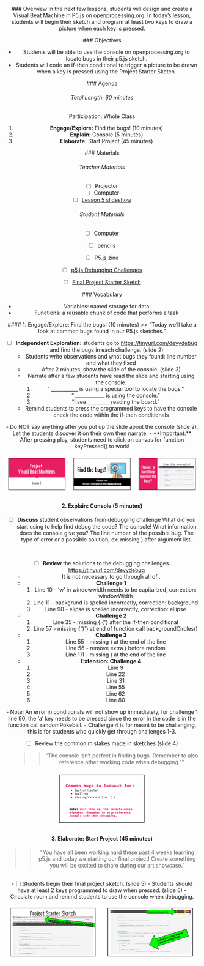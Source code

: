 <header title='Visual Beat Machine Project' subtitle='Lesson 5'/>

<notable>

<iconp src='/icons/activity.png'>### Overview</iconp>
In the next few lessons, students will design and create a Visual Beat Machine in P5.js on openprocessing.org. In today’s lesson, students will begin their sketch and program at least two keys to draw a picture when each key is pressed.


<iconp src='/icons/objectives.png'>### Objectives</iconp>
- Students will be able to use the console on openprocessing.org to locate bugs in their p5.js sketch.
- Students will code an if-then conditional to trigger a picture to be drawn when a key is pressed using the Project Starter Sketch.

<iconp src='/icons/agenda.png'>### Agenda</iconp>
###### Total Length: 60 minutes
Participation: Whole Class
1. **Engage/Explore:** Find the bugs! (10 minutes)
1. **Explain:** Console (5 minutes)
1. **Elaborate:** Start Project (45 minutes)

<note>

<iconp src='/icons/materials.png'>### Materials</iconp>

###### Teacher Materials
- [ ] Projector
- [ ] Computer
- [ ] [Lesson 5 slideshow][slides]

###### Student Materials
- [ ] Computer
- [ ] pencils
- [ ] P5.js zine
- [ ] [p5.js Debugging Challenges][debug]
- [ ] [Final Project Starter Sketch][starter]


<iconp src='/icons/vocab.png'>### Vocabulary</iconp>
- Variables: named storage for data
- Functions: a reusable chunk of code that performs a task

</note>
<pagebreak/>
#### 1. Engage/Explore: Find the bugs! (10 minutes)
>> “Today we’ll take a look at common bugs found in our P5.js sketches.”

- [ ] **Independent Exploration:** students go to https://tinyurl.com/devydebug and find the bugs in each challenge. (slide 2)
  - Students write observations and what bugs they found: line number and what they fixed
  - After 2 minutes, show the slide of the console. (slide 3)
  - Narrate after a few students have read the slide and starting using the console.
    1. “ ___________ is using a special tool to locate the bugs.”
    1. “ ____________ is using the console.”
    1. “I see _________ reading the board.”
  - Remind students to press the programmed keys to have the console check the code within the if-then conditionals

<note type="tip" title="Tip">
- Do NOT say anything after you put up the slide about the console (slide 2). Let the students discover it on their own then narrate.
- **Important:** After pressing play, students need to click on canvas for function keyPressed() to work!
</note>

![engage](./images/engage.png)

#### 2. Explain: Console (5 minutes)
- [ ] **Discuss** student observations from debugging challenge
  <iconp type='question'>What did you start using to help find debug the code?</iconp>
  <iconp type='answer'>The console!</iconp>
  <iconp type='question'>What information does the console give you?</iconp>
  <iconp type='answer'>The line number of the possible bug.</iconp>
  <iconp type='answer'>The type of error or a possible solution, ex: missing ) after  argument list.</iconp>
<br/>

- [ ] **Review** the solutions to the debugging challenges. https://tinyurl.com/devydebug
  - It is not necessary to go through all of .
  - **Challenge 1**
    1. Line 10 - ‘w’ in windowwidth needs to be capitalized, correction: windowWidth
    1. Line 11 - backgrund is spelled incorrectly, correction: background
    1. Line 90 - elipse is spelled incorrectly, correction: ellipse
  - **Challenge 2**
    1. Line 35 - missing {'{'} after the if-then conditional
    1. Line 57 - missing {'}'} at end of function call  backgroundCircles()
  - **Challenge 3**
    1. Line 55 - missing ) at the end of the line
    1. Line 56 - remove extra (  before random
    1. Line 111 -  missing ) at the end of the line
  - **Extension: Challenge 4**
    1. Line 9
    1. Line 22
    1. Line 31
    1. Line 55
    1. Line 62
    1. Line 80

<note type="tip" title="Tip">
- Note: An error in conditionals will not show up immediately, for challenge 1 line 90,  the ‘a’ key needs to be pressed since the error in the code is in the function call randomPokeball.
- Challenge 4 is for meant to be challenging, this is for students who quickly get through challenges 1-3. </note>

- [ ] Review the common mistakes made in sketches (slide 4)
  >>"The console isn’t perfect in finding bugs. Remember to also reference other working code when debugging.""

![explain](./images/explain.png)

#### 3. Elaborate: Start Project (45 minutes)
>>"You have all been working hard these past 4 weeks learning p5.js and today we starting our final project! Create something you will be excited to share during our art showcase."

<br/>
- [ ] Students begin their final project sketch. (slide 5)
  - Students should have at least 2 keys programmed to draw when pressed. (slide 6)
  - Circulate room and remind students to use the console when debugging.

![elaborate](./images/elaborate.png)

</notable>

[slides]: https://docs.google.com/presentation/d/14-mF3GPh6VTW3sC-XLd8C4YTYnU9cj4zrKoPd3zTuSo/edit?usp=sharing
[starter]:  www.openprocessing.org/sketch/406389
[debug]: https://tinyurl.com/devydebug
